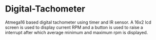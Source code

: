 # Digital-Tachometer
Atmega16 based digital tachometer using timer and  IR sensor.
A 16x2 lcd screen is used to display current RPM and a button is used to raise a interrupt after which average minimum and maximum rpm is displayed.
